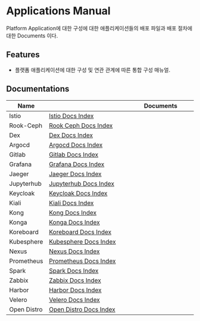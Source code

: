 # Applications Manual

Platform Application에 대한 구성에 대한 애플리케이션들의 배포 파일과 배포 절차에 대한 Documents 이다.

## Features

- 플랫폼 애플리케이션에 대한 구성 및 연관 관계에 따른 통합 구성 매뉴얼.

## Documentations

|  Name | <div style="width: 600px"> Documents </div>  | Notice  |
|---|--------------------------------------------------|---|
| Istio | [Istio Docs Index](./Istio/docs/README.md)  | *  |
| Rook-Ceph  | [Rook Ceph Docs Index](./Rook-Ceph/docs/README.md)  | *  |
| Dex | [Dex Docs Index](./dex/docs/README.md)  | *  |
| Argocd  | [Argocd Docs Index](./argocd/docs/README.md)  | *  |
| Gitlab  | [Gitlab Docs Index](./grafana/docs/README.md)  | *  |
| Grafana  | [Grafana Docs Index](./grafana/docs/README.md)  | *  |
| Jaeger  | [Jaeger Docs Index](./jaeger/docs/README.md)  | *  |
| Jupyterhub  | [Jupyterhub Docs Index](./jupyterhub/docs/README.md)  | *  |
| Keycloak  | [Keycloak Docs Index](./keycloak/docs/README.md)  | *  |
| Kiali  | [Kiali Docs Index](./kiali/docs/README.md)  | *  |
| Kong  | [Kong Docs Index](./kong/docs/README.md)  | *  |
| Konga  | [Konga Docs Index](./konga/docs/README.md)  | *  |
| Koreboard  | [Koreboard Docs Index](./koreboard/docs/README.md)  | *  |
| Kubesphere  | [Kubesphere Docs Index](./kubesphere/docs/README.md)  | *  |
| Nexus  | [Nexus Docs Index](./nexus/docs/README.md)  | *  |
| Prometheus  | [Prometheus Docs Index](./prometheus/docs/README.md)  | *  |
| Spark  | [Spark Docs Index](./spark/docs/README.md)  | *  |
| Zabbix  | [Zabbix Docs Index](./zabbix/docs/README.md)  | *  |
| Harbor  | [Harbor Docs Index](./harbor/docs/README.md)  | *  |
| Velero  | [Velero Docs Index](./velero/docs/README.md)  | *  |
| Open Distro  | [Open Distro Docs Index](./opendistro-EK/docs/README.md)  | *  |